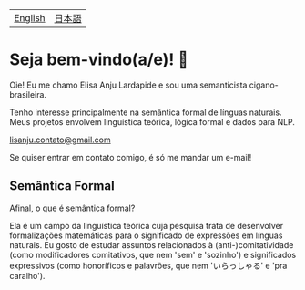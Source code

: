 <table>
  <tr>
    <td><a href="README.md">English</a></td>
    <td><a href="readmejp.md">日本語</a></td>
  </tr>
</table>


# Seja bem-vindo(a/e)! 🐝
Oie! Eu me chamo Elisa Anju Lardapide e sou uma semanticista cigano-brasileira.

Tenho interesse principalmente na semântica formal de línguas naturais. Meus projetos envolvem linguística teórica, lógica formal e dados para NLP. 

lisanju.contato@gmail.com

Se quiser entrar em contato comigo, é só me mandar um e-mail!

## Semântica Formal
Afinal, o que é semântica formal?

Ela é um campo da linguística teórica cuja pesquisa trata de desenvolver formalizações matemáticas para o significado de expressões em línguas naturais. Eu gosto de estudar assuntos relacionados à (anti-)comitatividade (como modificadores comitativos, que nem 'sem' e 'sozinho') e significados expressivos (como honoríficos e palavrões, que nem 'いらっしゃる' e 'pra caralho').
